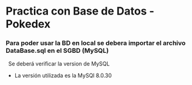 # Practica con Base de Datos - Pokedex
<h3><b>Para poder usar la BD en local se debera importar el archivo DataBase.sql en el SGBD (MySQL)</b></h3>
<p>&ensp;Se deberá verificar la version de MySQL</p>
<ul>
  <li>La versión utilizada es la MySQl 8.0.30</li>
</ul>

